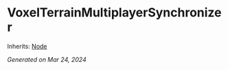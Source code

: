 # VoxelTerrainMultiplayerSynchronizer

Inherits: [Node](https://docs.godotengine.org/en/stable/classes/class_node.html)



_Generated on Mar 24, 2024_
